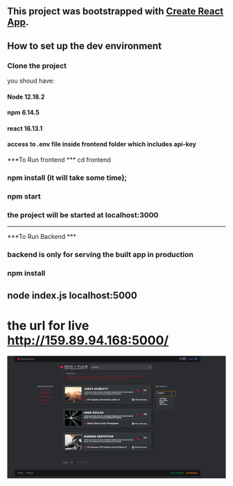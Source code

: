 This project was bootstrapped with [Create React App](https://github.com/facebook/create-react-app).
---


## How to set up the dev environment
### Clone the project
you shoud have:
#### Node 12.18.2
#### npm 6.14.5
#### react 16.13.1
#### access to .env file inside frontend folder which includes api-key

***To Run frontend ***
cd frontend 
### npm install  (it will take some time);
### npm start 
### the project will be started at localhost:3000

--- 
***To Run Backend *** 
### backend is only for serving the built app in production
### npm install 
node index.js
localhost:5000
--- 

# the url for live  http://159.89.94.168:5000/
![result.png](result.png)




